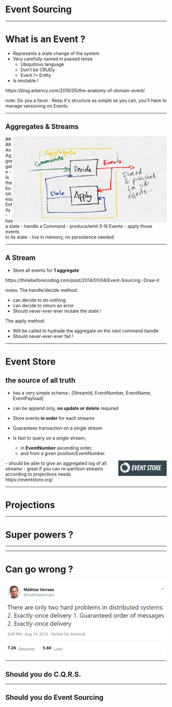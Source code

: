 # Event Sourcing

-----
# What is an Event ?
- Represents a state change of the system
- Very carefully named in passed tense
  * Ubiquitous language
  * Don’t be CRUDy
  * Event != Entity 
- Is imutable !

<div class="footer">
    https://blog.arkency.com/2016/05/the-anatomy-of-domain-event/
</div>

note:
Do you a favor : Keep it's structure as simple as you can, you'll have to manage versioning on Events.

-----
## Aggregates & Streams
<img src="../_assets/FreshPaint-21-2014.01.04-10.55.10.png" title="Event Sourcing" width="480em" style="float:right"/>
#### An Aggregate
- Is the business Entity
- has a state
- handle a Command
- produce/emit 0-N Events
- apply those events <br/> to its state
- live in memory, no persistence needed

---
## A Stream
- Store all events for **1 aggregate**


<div class="footer">
https://thinkbeforecoding.com/post/2014/01/04/Event-Sourcing.-Draw-it
</div>

notes:
The handle/decide method:
- can decide to do nothing
- can decide to return an error
- Should never-ever-ever mutate the state !

The apply method:
- Will be called to hydrade the aggregate on the next command handle
- Should never-ever-ever fail !

-----
# Event Store
## the source of all truth
- has a very simple schema : [StreamId, EventNumber, EventName, EventPayload]
- can be append only, **no update or delete** required


- Store events **in order** for each streams
- Guarantees transaction on a single stream
- Is fast to query on a single stream,
  * in **EventNumber** ascending order,
  * and from a given position/EventNumber.

<img src="../_assets/eventstore-logo.png" title="EventStore logo"  style="float:right"/>
- should be able to give an aggregated log of all streams 
- great if you can re-partition streams according to projections needs

<div class="footer">
https://eventstore.org/
</div>

-----
# Projections


-----
# Super powers ?

---


-----
# Can go wrong ?
<img src="../_assets/2hardproblems.png" title="2 hard problems in distributed systems"  style="float:center"/>




----- 
## Should you do C.Q.R.S.

----- 
## Should you do Event Sourcing